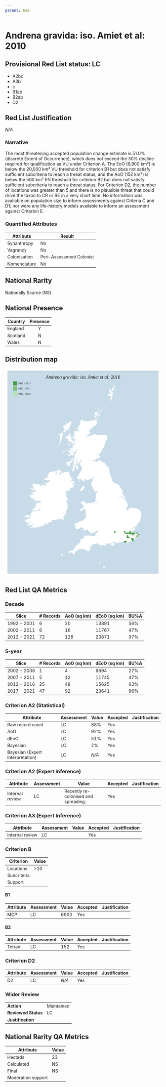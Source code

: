 ```yaml
---
parent: bee
---
```


# Andrena gravida: iso. Amiet et al: 2010

## Provisional Red List status: LC
- A2bc
- A3b
- c
- B1ab
- B2ab
- D2

## Red List Justification
*N/A*

### Narrative


The most threatening accepted population change estimate is 51.0% (discrete Extent of Occurrence), which does not exceed the 30% decline required for qualification as VU under Criterion A. The EoO (6,900 km²) is below the 20,000 km² VU threshold for criterion B1 but does not satisfy sufficient subcriteria to reach a threat status, and the AoO (152 km²) is below the 500 km² EN threshold for criterion B2 but does not satisfy sufficient subcriteria to reach a threat status. For Criterion D2, the number of locations was greater than 5 and there is no plausible threat that could drive the taxon to CR or RE in a very short time. No information was available on population size to inform assessments against Criteria C and D1; nor were any life-history models available to inform an assessment against Criterion E.

### Quantified Attributes
|Attribute|Result|
|---|---|
|Synanthropy|No|
|Vagrancy|No|
|Colonisation|Peri-Assessment Colonist|
|Nomenclature|No|


## National Rarity
Nationally Scarce (*NS*)

## National Presence
|Country|Presence
|---|:-:|
|England|Y|
|Scotland|N|
|Wales|N|


## Distribution map
![](../map/14.svg)

## Red List QA Metrics
### Decade
| Slice | # Records | AoO (sq km) | dEoO (sq km) |BU%A |
|---|---|---|---|---|
|1992 - 2001|6|20|13891|56%|
|2002 - 2011|6|16|11767|47%|
|2012 - 2021|72|128|23871|97%|

### 5-year
| Slice | # Records | AoO (sq km) | dEoO (sq km) |BU%A |
|---|---|---|---|---|
|2002 - 2006|1|4|6694|27%|
|2007 - 2011|5|12|11745|47%|
|2012 - 2016|25|48|15625|63%|
|2017 - 2021|47|92|23641|96%|

### Criterion A2 (Statistical)
|Attribute|Assessment|Value|Accepted|Justification
|---|---|---|---|---|
|Raw record count|LC|88%|Yes||
|AoO|LC|92%|Yes||
|dEoO|LC|51%|Yes||
|Bayesian|LC|2%|Yes||
|Bayesian (Expert interpretation)|LC|*N/A*|Yes||

### Criterion A2 (Expert Inference)
|Attribute|Assessment|Value|Accepted|Justification
|---|---|---|---|---|
|Internal review|LC|Recently re-colonised and spreading.|Yes||

### Criterion A3 (Expert Inference)
|Attribute|Assessment|Value|Accepted|Justification
|---|---|---|---|---|
|Internal review|LC||Yes||

### Criterion B
|Criterion| Value|
|---|---|
|Locations|>10|
|Subcriteria||
|Support||

#### B1
|Attribute|Assessment|Value|Accepted|Justification
|---|---|---|---|---|
|MCP|LC|6900|Yes||

#### B2
|Attribute|Assessment|Value|Accepted|Justification
|---|---|---|---|---|
|Tetrad|LC|152|Yes||

### Criterion D2
|Attribute|Assessment|Value|Accepted|Justification
|---|---|---|---|---|
|D2|LC|*N/A*|Yes||

### Wider Review
|  |  |
|---|---|
|**Action**|Maintained|
|**Reviewed Status**|LC|
|**Justification**||

## National Rarity QA Metrics
|Attribute|Value|
|---|---|
|Hectads|23|
|Calculated|NS|
|Final|NS|
|Moderation support||
